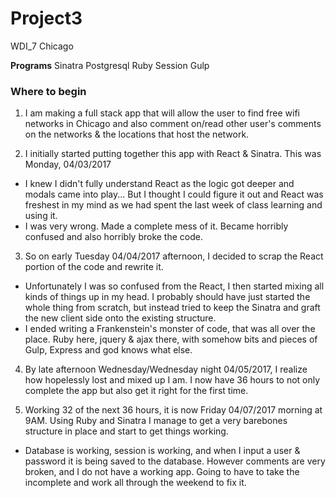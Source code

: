 # Project3
WDI_7 Chicago

**Programs**
Sinatra
Postgresql
Ruby
Session
Gulp

### Where to begin

1. I am making a full stack app that will allow the user to find free wifi networks in Chicago and also comment on/read other user's comments on the networks & the locations that host the network.

2. I initially started putting together this app with React & Sinatra. This was Monday, 04/03/2017
  * I knew I didn't fully understand React as the logic got deeper and modals came into play...
But I thought I could figure it out and React was freshest in my mind as we had spent the last week of class learning and using it.
  * I was very wrong. Made a complete mess of it. Became horribly confused and also horribly broke the code.

3. So on early Tuesday 04/04/2017 afternoon, I decided to scrap the React portion of the code and rewrite it.
  * Unfortunately I was so confused from the React, I then started mixing all kinds of things up in my head. I probably should have just started the whole thing from scratch, but instead tried to keep the Sinatra and graft the new client side onto the existing structure.
  * I ended writing a Frankenstein's monster of code, that was all over the place. Ruby here, jquery & ajax there, with somehow bits and pieces of Gulp, Express and god knows what else.

4. By late afternoon Wednesday/Wednesday night 04/05/2017, I realize how hopelessly lost and mixed up I am. I now have 36 hours to not only complete the app but also get it right for the first time.

5. Working 32 of the next 36 hours, it is now Friday 04/07/2017 morning at 9AM. Using Ruby and Sinatra I manage to get a very barebones structure in place and start to get things working.
  * Database is working, session is working, and when I input a user & password it is being saved to the database. However comments are very broken, and I do not have a working app. Going to have to take the incomplete and work all through the weekend to fix it.